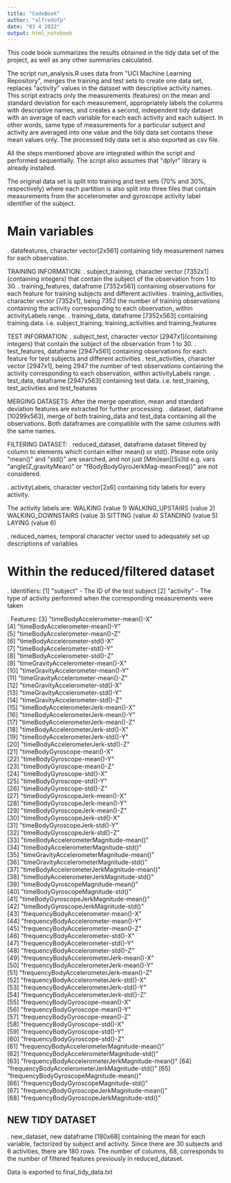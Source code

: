 ```yaml
---
title: "CodeBook"
author: "alfredofp"
date: "03 4 2022"
output: html_notebook
---
```


This code book summarizes the results obtained in the tidy data set of the project, as well as any other summaries calculated.

The script run_analysis.R uses data from "UCI Machine Learning Repository", merges the training and test sets to create one data set,
replaces "activity" values in the dataset with descriptive activity names.
This script extracts only the measurements (features) on the mean and standard deviation for each measurement, appropriately labels the columns with descriptive names, and creates a second, independent tidy dataset with an average of each variable for each each activity and each subject. In other words, same type of measurements for a particular subject and activity are averaged into one value and the tidy data set contains these mean values only. The processed tidy data set is also exported as csv file.

All the steps mentioned above are integrated within the script and performed sequentially. The script also assumes that "dplyr" library is already installed.

The original data set is split into training and test sets (70% and 30%, respectively) where each partition is also split into three files that contain measurements from the accelerometer and gyroscope
activity label identifier of the subject.

# Main variables
. datafeatures, character vector[2x561] containing tidy measurement names for each observation. 

TRAINING INFORMATION:
. subject_training, character vector [7352x1](containing integers) that contain the subject of the observation from 1 to 30.
. training_features, dataframe [7352x561] containing observations for each feature for training subjects and different activities
. training_activities, character vector [7352x1], being 7352 the number of training observations containing the activity corresponding to each observation, within activityLabels range.
. training_data, dataframe [7352x563] containing training data. i.e. subject_training, training_activities and training_features

TEST INFORMATION:
. subject_test, character vector [2947x1](containing integers) that contain the subject of the observation from 1 to 30.
. test_features, dataframe [2947x561] containing observations for each feature for test subjects and different activities
. test_activities, character vector [2947x1], being 2947 the number of test observations containing the activity corresponding to each observation, within activityLabels range.
. test_data, dataframe [2947x563] containing test data. i.e. test_training, test_activities and test_features

MERGING DATASETS:
After the merge operation, mean and standard deviation features are extracted for further processing. 
. dataset, dataframe [10299x563], merge of both training_data and test_data containing all the observations. Both dataframes are compatible with the same columns with the same names.

FILTERING DATASET:
. reduced_dataset, dataframe dataset filtered by column to elements which contain either mean() or std().
Please note only "mean()" and "std()" are searched, and not just [Mm]ean|[Ss]td e.g. vars "angle(Z,gravityMean)" or "fBodyBodyGyroJerkMag-meanFreq()" are not considered.

. activityLabels, character vector[2x6] containing tidy labels for every activity.

The activity labels are:
WALKING (value 1)
WALKING_UPSTAIRS (value 2)
WALKING_DOWNSTAIRS (value 3)
SITTING (value 4)
STANDING (value 5)
LAYING (value 6)

. reduced_names, temporal character vector used to adequately set up descriptions of variables

# Within the reduced/filtered dataset
. Identifiers:
 [1] "subject"   - The ID of the test subject
 [2] "activity"  - The type of activity performed when the corresponding measurements were taken
 
. Features:
 [3] "timeBodyAccelerometer-mean()-X"                
 [4] "timeBodyAccelerometer-mean()-Y"                
 [5] "timeBodyAccelerometer-mean()-Z"                
 [6] "timeBodyAccelerometer-std()-X"                 
 [7] "timeBodyAccelerometer-std()-Y"                 
 [8] "timeBodyAccelerometer-std()-Z"                 
 [9] "timeGravityAccelerometer-mean()-X"             
[10] "timeGravityAccelerometer-mean()-Y"             
[11] "timeGravityAccelerometer-mean()-Z"             
[12] "timeGravityAccelerometer-std()-X"              
[13] "timeGravityAccelerometer-std()-Y"              
[14] "timeGravityAccelerometer-std()-Z"              
[15] "timeBodyAccelerometerJerk-mean()-X"            
[16] "timeBodyAccelerometerJerk-mean()-Y"            
[17] "timeBodyAccelerometerJerk-mean()-Z"            
[18] "timeBodyAccelerometerJerk-std()-X"             
[19] "timeBodyAccelerometerJerk-std()-Y"             
[20] "timeBodyAccelerometerJerk-std()-Z"             
[21] "timeBodyGyroscope-mean()-X"                    
[22] "timeBodyGyroscope-mean()-Y"                    
[23] "timeBodyGyroscope-mean()-Z"                    
[24] "timeBodyGyroscope-std()-X"                     
[25] "timeBodyGyroscope-std()-Y"                     
[26] "timeBodyGyroscope-std()-Z"                     
[27] "timeBodyGyroscopeJerk-mean()-X"                
[28] "timeBodyGyroscopeJerk-mean()-Y"                
[29] "timeBodyGyroscopeJerk-mean()-Z"                
[30] "timeBodyGyroscopeJerk-std()-X"                 
[31] "timeBodyGyroscopeJerk-std()-Y"                 
[32] "timeBodyGyroscopeJerk-std()-Z"                 
[33] "timeBodyAccelerometerMagnitude-mean()"         
[34] "timeBodyAccelerometerMagnitude-std()"          
[35] "timeGravityAccelerometerMagnitude-mean()"      
[36] "timeGravityAccelerometerMagnitude-std()"       
[37] "timeBodyAccelerometerJerkMagnitude-mean()"     
[38] "timeBodyAccelerometerJerkMagnitude-std()"      
[39] "timeBodyGyroscopeMagnitude-mean()"             
[40] "timeBodyGyroscopeMagnitude-std()"              
[41] "timeBodyGyroscopeJerkMagnitude-mean()"         
[42] "timeBodyGyroscopeJerkMagnitude-std()"          
[43] "frequencyBodyAccelerometer-mean()-X"           
[44] "frequencyBodyAccelerometer-mean()-Y"           
[45] "frequencyBodyAccelerometer-mean()-Z"           
[46] "frequencyBodyAccelerometer-std()-X"            
[47] "frequencyBodyAccelerometer-std()-Y"            
[48] "frequencyBodyAccelerometer-std()-Z"            
[49] "frequencyBodyAccelerometerJerk-mean()-X"       
[50] "frequencyBodyAccelerometerJerk-mean()-Y"       
[51] "frequencyBodyAccelerometerJerk-mean()-Z"       
[52] "frequencyBodyAccelerometerJerk-std()-X"        
[53] "frequencyBodyAccelerometerJerk-std()-Y"        
[54] "frequencyBodyAccelerometerJerk-std()-Z"        
[55] "frequencyBodyGyroscope-mean()-X"               
[56] "frequencyBodyGyroscope-mean()-Y"               
[57] "frequencyBodyGyroscope-mean()-Z"               
[58] "frequencyBodyGyroscope-std()-X"                
[59] "frequencyBodyGyroscope-std()-Y"                
[60] "frequencyBodyGyroscope-std()-Z"                
[61] "frequencyBodyAccelerometerMagnitude-mean()"    
[62] "frequencyBodyAccelerometerMagnitude-std()"     
[63] "frequencyBodyAccelerometerJerkMagnitude-mean()"
[64] "frequencyBodyAccelerometerJerkMagnitude-std()" 
[65] "frequencyBodyGyroscopeMagnitude-mean()"        
[66] "frequencyBodyGyroscopeMagnitude-std()"         
[67] "frequencyBodyGyroscopeJerkMagnitude-mean()"    
[68] "frequencyBodyGyroscopeJerkMagnitude-std()"

## NEW TIDY DATASET
. new_dataset, new dataframe [180x68] containing the mean for each variable, factorized by subject and activity.
Since there are 30 subjects and 6 activities, there are 180 rows.
The number of columns, 68, corresponds to the number of filtered features previously in reduced_dataset.

Data is exported to final_tidy_data.txt
